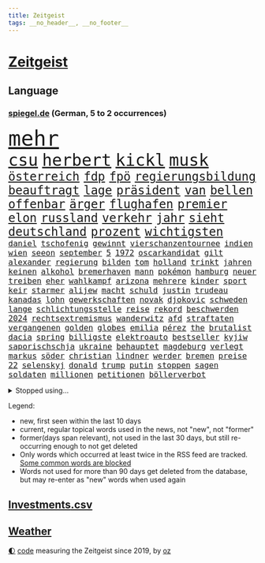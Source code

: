 ```yaml
---
title: Zeitgeist
tags: __no_header__, __no_footer__
---
```


# [Zeitgeist](https://oliz.io/zeitgeist/)

## Language

<h3><a href="https://www.spiegel.de" target="_blank">spiegel.de</a> (German, 5 to 2 occurrences)</h3>
<p style="font-family:monospace">
<span style="font-size:32pt"><a href="news_links.html#mehr" class="current">mehr</a></span>
<br>
<span style="font-size:25pt"><a href="news_links.html#csu" class="current">csu</a></span>
<span style="font-size:25pt"><a href="news_links.html#herbert" class="current">herbert</a></span>
<span style="font-size:25pt"><a href="news_links.html#kickl" class="current">kickl</a></span>
<span style="font-size:25pt"><a href="news_links.html#musk" class="current">musk</a></span>
<br>
<span style="font-size:18pt"><a href="news_links.html#österreich" class="current">österreich</a></span>
<span style="font-size:18pt"><a href="news_links.html#fdp" class="current">fdp</a></span>
<span style="font-size:18pt"><a href="news_links.html#fpö" class="current">fpö</a></span>
<span style="font-size:18pt"><a href="news_links.html#regierungsbildung" class="current">regierungsbildung</a></span>
<span style="font-size:18pt"><a href="news_links.html#beauftragt" class="new">beauftragt</a></span>
<span style="font-size:18pt"><a href="news_links.html#lage" class="current">lage</a></span>
<span style="font-size:18pt"><a href="news_links.html#präsident" class="current">präsident</a></span>
<span style="font-size:18pt"><a href="news_links.html#van" class="current">van</a></span>
<span style="font-size:18pt"><a href="news_links.html#bellen" class="new">bellen</a></span>
<span style="font-size:18pt"><a href="news_links.html#offenbar" class="current">offenbar</a></span>
<span style="font-size:18pt"><a href="news_links.html#ärger" class="current">ärger</a></span>
<span style="font-size:18pt"><a href="news_links.html#flughafen" class="current">flughafen</a></span>
<span style="font-size:18pt"><a href="news_links.html#premier" class="current">premier</a></span>
<span style="font-size:18pt"><a href="news_links.html#elon" class="current">elon</a></span>
<span style="font-size:18pt"><a href="news_links.html#russland" class="current">russland</a></span>
<span style="font-size:18pt"><a href="news_links.html#verkehr" class="current">verkehr</a></span>
<span style="font-size:18pt"><a href="news_links.html#jahr" class="current">jahr</a></span>
<span style="font-size:18pt"><a href="news_links.html#sieht" class="current">sieht</a></span>
<span style="font-size:18pt"><a href="news_links.html#deutschland" class="current">deutschland</a></span>
<span style="font-size:18pt"><a href="news_links.html#prozent" class="current">prozent</a></span>
<span style="font-size:18pt"><a href="news_links.html#wichtigsten" class="current">wichtigsten</a></span>
<br>
<span style="font-size:12pt"><a href="news_links.html#daniel" class="current">daniel</a></span>
<span style="font-size:12pt"><a href="news_links.html#tschofenig" class="new">tschofenig</a></span>
<span style="font-size:12pt"><a href="news_links.html#gewinnt" class="current">gewinnt</a></span>
<span style="font-size:12pt"><a href="news_links.html#vierschanzentournee" class="new">vierschanzentournee</a></span>
<span style="font-size:12pt"><a href="news_links.html#indien" class="current">indien</a></span>
<span style="font-size:12pt"><a href="news_links.html#wien" class="current">wien</a></span>
<span style="font-size:12pt"><a href="news_links.html#seeon" class="new">seeon</a></span>
<span style="font-size:12pt"><a href="news_links.html#september" class="current">september</a></span>
<span style="font-size:12pt"><a href="news_links.html#5" class="current">5</a></span>
<span style="font-size:12pt"><a href="news_links.html#1972" class="current">1972</a></span>
<span style="font-size:12pt"><a href="news_links.html#oscarkandidat" class="current">oscarkandidat</a></span>
<span style="font-size:12pt"><a href="news_links.html#gilt" class="current">gilt</a></span>
<span style="font-size:12pt"><a href="news_links.html#alexander" class="current">alexander</a></span>
<span style="font-size:12pt"><a href="news_links.html#regierung" class="current">regierung</a></span>
<span style="font-size:12pt"><a href="news_links.html#bilden" class="current">bilden</a></span>
<span style="font-size:12pt"><a href="news_links.html#tom" class="current">tom</a></span>
<span style="font-size:12pt"><a href="news_links.html#holland" class="current">holland</a></span>
<span style="font-size:12pt"><a href="news_links.html#trinkt" class="new">trinkt</a></span>
<span style="font-size:12pt"><a href="news_links.html#jahren" class="current">jahren</a></span>
<span style="font-size:12pt"><a href="news_links.html#keinen" class="current">keinen</a></span>
<span style="font-size:12pt"><a href="news_links.html#alkohol" class="current">alkohol</a></span>
<span style="font-size:12pt"><a href="news_links.html#bremerhaven" class="current">bremerhaven</a></span>
<span style="font-size:12pt"><a href="news_links.html#mann" class="current">mann</a></span>
<span style="font-size:12pt"><a href="news_links.html#pokémon" class="current">pokémon</a></span>
<span style="font-size:12pt"><a href="news_links.html#hamburg" class="current">hamburg</a></span>
<span style="font-size:12pt"><a href="news_links.html#neuer" class="current">neuer</a></span>
<span style="font-size:12pt"><a href="news_links.html#treiben" class="current">treiben</a></span>
<span style="font-size:12pt"><a href="news_links.html#eher" class="current">eher</a></span>
<span style="font-size:12pt"><a href="news_links.html#wahlkampf" class="current">wahlkampf</a></span>
<span style="font-size:12pt"><a href="news_links.html#arizona" class="current">arizona</a></span>
<span style="font-size:12pt"><a href="news_links.html#mehrere" class="current">mehrere</a></span>
<span style="font-size:12pt"><a href="news_links.html#kinder" class="current">kinder</a></span>
<span style="font-size:12pt"><a href="news_links.html#sport" class="current">sport</a></span>
<span style="font-size:12pt"><a href="news_links.html#keir" class="current">keir</a></span>
<span style="font-size:12pt"><a href="news_links.html#starmer" class="current">starmer</a></span>
<span style="font-size:12pt"><a href="news_links.html#alijew" class="current">alijew</a></span>
<span style="font-size:12pt"><a href="news_links.html#macht" class="current">macht</a></span>
<span style="font-size:12pt"><a href="news_links.html#schuld" class="current">schuld</a></span>
<span style="font-size:12pt"><a href="news_links.html#justin" class="current">justin</a></span>
<span style="font-size:12pt"><a href="news_links.html#trudeau" class="current">trudeau</a></span>
<span style="font-size:12pt"><a href="news_links.html#kanadas" class="current">kanadas</a></span>
<span style="font-size:12pt"><a href="news_links.html#lohn" class="current">lohn</a></span>
<span style="font-size:12pt"><a href="news_links.html#gewerkschaften" class="current">gewerkschaften</a></span>
<span style="font-size:12pt"><a href="news_links.html#novak" class="current">novak</a></span>
<span style="font-size:12pt"><a href="news_links.html#djokovic" class="current">djokovic</a></span>
<span style="font-size:12pt"><a href="news_links.html#schweden" class="current">schweden</a></span>
<span style="font-size:12pt"><a href="news_links.html#lange" class="current">lange</a></span>
<span style="font-size:12pt"><a href="news_links.html#schlichtungsstelle" class="new">schlichtungsstelle</a></span>
<span style="font-size:12pt"><a href="news_links.html#reise" class="current">reise</a></span>
<span style="font-size:12pt"><a href="news_links.html#rekord" class="current">rekord</a></span>
<span style="font-size:12pt"><a href="news_links.html#beschwerden" class="current">beschwerden</a></span>
<span style="font-size:12pt"><a href="news_links.html#2024" class="current">2024</a></span>
<span style="font-size:12pt"><a href="news_links.html#rechtsextremismus" class="current">rechtsextremismus</a></span>
<span style="font-size:12pt"><a href="news_links.html#wanderwitz" class="current">wanderwitz</a></span>
<span style="font-size:12pt"><a href="news_links.html#afd" class="current">afd</a></span>
<span style="font-size:12pt"><a href="news_links.html#straftaten" class="current">straftaten</a></span>
<span style="font-size:12pt"><a href="news_links.html#vergangenen" class="current">vergangenen</a></span>
<span style="font-size:12pt"><a href="news_links.html#golden" class="current">golden</a></span>
<span style="font-size:12pt"><a href="news_links.html#globes" class="current">globes</a></span>
<span style="font-size:12pt"><a href="news_links.html#emilia" class="current">emilia</a></span>
<span style="font-size:12pt"><a href="news_links.html#pérez" class="current">pérez</a></span>
<span style="font-size:12pt"><a href="news_links.html#the" class="current">the</a></span>
<span style="font-size:12pt"><a href="news_links.html#brutalist" class="new">brutalist</a></span>
<span style="font-size:12pt"><a href="news_links.html#dacia" class="new">dacia</a></span>
<span style="font-size:12pt"><a href="news_links.html#spring" class="new">spring</a></span>
<span style="font-size:12pt"><a href="news_links.html#billigste" class="new">billigste</a></span>
<span style="font-size:12pt"><a href="news_links.html#elektroauto" class="current">elektroauto</a></span>
<span style="font-size:12pt"><a href="news_links.html#bestseller" class="current">bestseller</a></span>
<span style="font-size:12pt"><a href="news_links.html#kyjiw" class="current">kyjiw</a></span>
<span style="font-size:12pt"><a href="news_links.html#saporischschja" class="current">saporischschja</a></span>
<span style="font-size:12pt"><a href="news_links.html#ukraine" class="current">ukraine</a></span>
<span style="font-size:12pt"><a href="news_links.html#behauptet" class="current">behauptet</a></span>
<span style="font-size:12pt"><a href="news_links.html#magdeburg" class="current">magdeburg</a></span>
<span style="font-size:12pt"><a href="news_links.html#verlegt" class="current">verlegt</a></span>
<span style="font-size:12pt"><a href="news_links.html#markus" class="current">markus</a></span>
<span style="font-size:12pt"><a href="news_links.html#söder" class="current">söder</a></span>
<span style="font-size:12pt"><a href="news_links.html#christian" class="current">christian</a></span>
<span style="font-size:12pt"><a href="news_links.html#lindner" class="current">lindner</a></span>
<span style="font-size:12pt"><a href="news_links.html#werder" class="current">werder</a></span>
<span style="font-size:12pt"><a href="news_links.html#bremen" class="current">bremen</a></span>
<span style="font-size:12pt"><a href="news_links.html#preise" class="current">preise</a></span>
<span style="font-size:12pt"><a href="news_links.html#22" class="current">22</a></span>
<span style="font-size:12pt"><a href="news_links.html#selenskyj" class="current">selenskyj</a></span>
<span style="font-size:12pt"><a href="news_links.html#donald" class="current">donald</a></span>
<span style="font-size:12pt"><a href="news_links.html#trump" class="current">trump</a></span>
<span style="font-size:12pt"><a href="news_links.html#putin" class="current">putin</a></span>
<span style="font-size:12pt"><a href="news_links.html#stoppen" class="current">stoppen</a></span>
<span style="font-size:12pt"><a href="news_links.html#sagen" class="current">sagen</a></span>
<span style="font-size:12pt"><a href="news_links.html#soldaten" class="current">soldaten</a></span>
<span style="font-size:12pt"><a href="news_links.html#millionen" class="current">millionen</a></span>
<span style="font-size:12pt"><a href="news_links.html#petitionen" class="new">petitionen</a></span>
<span style="font-size:12pt"><a href="news_links.html#böllerverbot" class="new">böllerverbot</a></span>
</p>
<details>
<summary>Stopped using...</summary>
<p class="former" style="font-size:12pt">
amerikanische(1538) leichter(1537) coronapandemie(1536) protestiert(1536) gesamte(1535) reduziert(1535) bereich(1534) elfmeter(1534) rassismus(1534) regel(1534) rheinlandpfalz(1534) umfeld(1534) abgesagt(1533) aufgerufen(1533) bahnhof(1533) beschäftigten(1533) finanzminister(1533) freiheit(1533) jens(1533) jury(1533) lager(1533) 80(1532) betreiber(1532) eskalation(1532) normal(1532) queen(1532) registriert(1532) stiftung(1532) untersagt(1532) warentest(1532) wünschen(1532) bedenken(1531) draußen(1531) kritisierte(1531) riesige(1531) berg(1530) dokumente(1530) gereist(1530) joachim(1530) radikale(1530) riss(1530) unterricht(1530) vorhaben(1530) vorher(1530) vorschlag(1530) vorzeitig(1530) bayerischen(1529) einstieg(1529) entwarnung(1529) jagd(1529) kleiner(1529) konfrontiert(1529) nationen(1529) erzielt(1528) myanmar(1528) profitiert(1528) verfassungsschutz(1528) vertrag(1528) zweier(1528) anschließend(1527) krank(1527) miteinander(1527) untersuchen(1527) veranstalter(1527) arbeitgeber(1526) christine(1526) historische(1526) meint(1526) abstimmen(1525) behörde(1525) geschossen(1525) langer(1525) türkischen(1525) wirkung(1525) demonstrationen(1524) drastisch(1524) engagement(1524) längere(1524) militärs(1524) nummer(1524) punkt(1524) übt(1524) belgien(1523) ermittlern(1523) klären(1523) offenen(1523) philipp(1523) 33(1522) gründen(1522) sinn(1522) verteidigungsministerium(1522) absage(1521) härter(1521) restaurants(1521) still(1521) geklärt(1520) historischen(1520) schnellen(1520) südafrika(1520) wären(1520) einreise(1519) entwickeln(1519) falschen(1518) vorsprung(1518) frachter(1517) verteidigen(1517) berät(1515) schriftsteller(1515) kooperation(1514) affäre(1512) erfolgreichsten(1512) konsum(1511) streitet(1511) pfund(1510) beziehung(1509) touristen(1509) müsste(1507) gelandet(1506) händler(1506) sichert(1505) leider(1502) abstieg(1501) auseinandersetzung(1501) fortsetzung(1501) provoziert(1500) museum(1498) gewarnt(1492) herausforderungen(1485) erhöhen(1484) karlsruhe(1477) ungewöhnlichen(1472) langjährige(1427) anna(1416) zusammenbruch(1396) mitverantwortlich(1347) felix(1301) ministerin(1271) gemeinschaft(1202) gehälter(1199) spiegelkorrespondent(1178) ruhestand(1161) lädt(1147) invasion(1114) spaltung(1060) ergeben(1049) verbessern(1049) unwetter(1038) ordnet(1036) gebiete(1016) microsoft(1006) besetzten(994) humor(985) anschuldigungen(966) weltverband(948) kai(935) libanon(935) osnabrück(918) youtube(916) fahrgäste(909) dramatische(898) stören(896) fassungslos(894) dach(883) toilette(881) psychischen(860) medizin(859) einladung(857) lebenslange(854) schickte(845) antarktis(842) verfassungsgericht(832) kriminalität(827) fortschritt(821) beobachter(815) desinformation(787) mitarbeitern(779) eric(777) geheim(767) einstige(765) staates(765) airbus(752) lauter(747) gestalten(742) hinnehmen(732) traut(730) ähnliche(729) regenfälle(718) rüstet(711) initiative(702) pistorius(688) toll(671) karin(670) wahlsieger(667) spiegelreport(660) stürme(658) vereinten(655) eingeräumt(653) tragischen(653) zogen(653) legalisierung(649) ankommen(648) z(647) optionen(645) wagenknechts(644) laune(641) errichten(637) kippen(636) sommerspielen(632) existenz(629) staatsbürger(614) tickets(610) festival(603) 8000(600) eingeschlagen(596) erheblich(594) grundlage(594) parteitag(591) erregt(583) protestierten(583) mysteriöse(556) ralf(554) brasiliens(550) rechtsruck(541) preiserhöhung(536) schmidt(524) saßen(523) vormittag(522) entpuppt(521) atlanta(519) hunde(518) sicherheitsmaßnahmen(518) service(516) julia(512) forschern(511) strenger(510) ausbeutung(509) winfried(509) mancher(508) erstaunlich(507) psyche(500) ergebnissen(498) völkermord(493) ausnahmezustand(492) erschweren(492) unerwartet(492) sichergestellt(491) wirbel(488) verglichen(485) hisbollah(484) verkehrsunfall(482) unten(479) zusammengebrochen(479) ärgert(478) verfolgung(475) neuauflage(473) dient(468) phänomen(467) zypern(467) schwester(466) generalbundesanwalt(464) hymne(460) oppositionspolitiker(455) 43(446) horst(446) reifen(443) eustaaten(442) 2035(439) 85(436) affen(435) sitz(432) versagt(430) willkommen(430) absicht(428) nominierung(426) streifenwagen(424) mancherorts(420) 1100(415) via(414) südlichen(408) lebron(407) staatssekretärin(399) 16jährigen(397) einschnitte(397) geiselnahme(397) aussetzen(396) haken(395) geräten(394) habecks(394) joel(386) tim(386) getrunken(384) stone(382) chan(381) junis(381) bernd(380) sowohl(378) dr(377) straftäter(376) oberverwaltungsgericht(372) autokonzern(370) gesichter(370) catherine(368) hits(366) erfuhr(365) sharon(365) staatssekretär(362) umstrittenes(362) giftige(360) roberts(355) abgefeuert(353) toni(349) kroos(348) high(346) erzielen(343) kinderpornografie(343) vorliegt(343) exmann(336) niemals(335) michel(333) wertvolle(333) zählte(333) anhörung(332) gratuliert(328) lily(328) festhalten(325) bestürzt(321) heiraten(318) jagt(318) lamar(318) wüste(318) manipulation(312) manfred(311) merkels(310) south(310) zerlegt(306) seltsam(305) kanzlerin(303) gäbe(302) sechste(300) cyrus(299) miley(299) siebten(299) befragt(298) mount(298) bedankt(296) klärt(296) superreichen(296) zwölfjähriger(296) auszeit(294) schwerverletzte(293) urteilte(293) 58(292) legten(292) rheinmetall(292) bestellen(291) autofahrerin(290) märkte(289) einfacher(288) ideologie(288) abtreibungen(287) biss(286) klagte(286) djirsarai(285) kostenlosen(285) outfits(283) blitz(282) planung(282) überlassen(282) agenten(281) füße(279) 18jährigen(278) drohe(278) kitas(277) altersvorsorge(276) bgh(273) kriegsführung(273) plastik(273) abgrund(271) athletin(269) monster(268) schrank(267) singapur(267) vorschriften(267) rar(263) strafzölle(261) augenhöhe(259) wirklichkeit(258) bewerbung(257) entführt(257) iga(256) milliardäre(256) trikots(256) świątek(256) depressive(255) escooter(255) sehe(255) kretschmann(254) nicola(254) gutachten(250) oberster(249) starkregen(249) verhört(249) vorfreude(249) empfinden(248) leichten(248) verrat(248) figuren(247) 1974(246) akteure(245) handwerk(245) unterstützte(245) wirtschaftspolitik(245) 111(244) polizistin(244) einschränken(242) weber(242) norwegische(241) sticht(240) steinzeit(239) polarisierung(238) systematisch(237) prämien(235) quartal(235) spdspitze(234) beweist(232) flut(232) kürzer(232) rafael(232) wohnungsnot(232) attentats(231) publikums(231) vorstellung(230) klug(229) kryptowährung(229) stationierung(228) massensterben(226) blüht(222) enkel(222) europäisches(220) bundeskabinett(218) vogelgrippe(218) girl(215) fdppolitiker(214) gewusst(213) schütze(213) vollen(213) wider(213) ausgesagt(212) wahlkämpfer(212) amerikanerin(211) uswahlen(211) kendrick(210) 17jährige(209) gemessen(209) lokalen(208) reul(207) grünenvorsitzende(206) plünderungen(206) robin(205) kfrage(204) tausendfach(204) turner(202) umständen(202) evakuierungen(199) rassistischer(198) spdchefin(198) laufbahn(197) ordnete(197) gallant(196) yoav(196) beschweren(195) hunter(195) kurswechsel(195) scharfen(195) führer(193) potenziell(193) are(192) feinde(192) kürt(192) polizeigewalt(191) blitzeinschlag(189) demi(189) sportart(189) hartnäckig(188) mitleid(187) perspektiven(187) umgebung(186) unlösbare(186) bleibe(184) warnte(184) atem(183) außenseiter(183) behält(183) dinosaurier(183) litt(182) gebissen(181) kamala(181) kriegsgebiet(181) 24jähriger(179) dame(179) günstig(178) steuererleichterungen(178) glaubwürdigkeit(177) harris(177) netflixdoku(177) herein(176) schwächer(176) kalt(175) marina(175) beziehen(174) rauer(174) patientinnen(173) wiegt(173) fieber(172) terrorgefahr(172) winslet(172) beliebten(171) oh(171) wanderer(170) anja(168) umstrittenem(168) qualifying(167) fördergelder(166) gerichtet(166) schalten(166) 67(164) anruf(164) meldeten(164) offenem(163) raumfahrtsparte(163) externe(162) geschäftsmodell(162) verfügbar(162) hisbollahmiliz(160) posiert(159) dates(158) erledigt(158) spielzug(157) comedians(156) koffer(155) liberaler(155) verfassungsrechtler(155) eiszeit(154) enger(154) östliche(154) 49euroticket(153) sondersitzung(153) wahlerfolg(153) erzeugen(152) weitreichende(152) abenteuer(150) friedliche(150) geurteilt(150) schüren(150) viereinhalb(150) gere(149) verbrennern(149) eigentliche(148) streiken(148) lockt(147) merken(147) schweben(147) tatwaffe(147) zukommt(147) ermordete(146) unsicherheit(146) penis(145) secret(145) übersehen(145) neuartige(144) gangs(143) schwach(143) staatskonzern(143) tanzte(142) breit(141) kochinstitut(141) nutze(141) goldmedaille(139) gottes(139) hügel(139) auftragskiller(138) coronavirus(138) menschlicher(138) nähert(138) verstopfte(138) schiffbauer(137) austausch(136) transformation(135) ehrlich(134) widmete(134) clankriminalität(133) haaren(133) kürzungen(133) piastri(133) belege(132) misst(132) tönen(132) akzente(131) geschwächt(131) allzu(130) siedler(130) verbliebenen(130) vollzieht(130) frontal(128) indizien(128) nächstes(128) reichtum(128) abstürzen(127) decken(127) flammt(127) sonnenschein(127) erfunden(126) flecken(126) paralympics(126) präsidentschaftswahlen(126) drückte(125) entführer(125) karim(125) zerwürfnis(125) angezündet(124) gelegentlich(124) armeechef(123) dax(123) hasste(122) intel(122) sergej(122) verfechter(122) states(121) swing(121) carolina(120) distanzieren(120) ahnungslos(119) leitindex(119) my(119) terrors(119) kopfschmerzen(118) sperrt(118) zweistelligen(118) borkum(117) empfehlung(117) filmt(117) flüchtet(117) ohren(117) zugriff(117) grassiert(116) kanal(116) seltsamer(116) tvrechte(116) zunehmender(116) dankesrede(115) misstrauen(115) begleiter(114) neunten(114) felipe(113) gnadenlos(113) disney(112) außenpolitische(111) blinden(111) drohender(111) export(110) umsätze(110) werbespot(110) cbs(109) geheimdienstes(109) mathematik(109) rohstoffen(109) stationiert(109) verstand(109) ausweichen(108) gratulieren(108) riskiert(108) kompromissbereitschaft(107) spektakulärer(107) unterbringung(107) abgesetzt(106) gewissheit(106) jährliche(106) plante(106) standorte(106) heikle(105) lenkt(105) ngos(105) zurecht(105) überwachen(105) belastung(103) betäubte(103) biografie(103) gegenden(103) rausgeworfen(103) südlibanon(103) vorzeitige(103) waffenlager(103) stränden(102) eilig(101) explodierte(101) franco(101) geldbeutel(101) regierungskoalition(101) weltrangliste(101) armand(100) entnommen(100) friday(100) spätestens(100) tolle(100) schiebetüren(99) bayesian(98) donnerstagmorgen(98) energiepreise(98) gesunkene(98) sigmar(98) kommissionschefin(97) verwickelt(97) differenzen(96) ihrerseits(95) saisonstart(95) späte(95) 2500(94) dicht(94) hakt(94) 2027(93) anzahl(93) cavallo(93) emirate(93) grundsätzlich(93) schwachstelle(93) stoltenberg(93) namibia(92) prominenter(92) verdrängen(92) werksschließungen(92) wiedereinzug(92) belegschaft(91) betriebsratschefin(91) betriebsversammlung(91) fdpbasisinitiative(91) handyverbot(91) manipuliert(91) marktwirtschaft(91) versammlung(91) vwbetriebsratschefin(91) wiederholung(91) abreibung(90) betraut(90) einseitige(90) liebhaber(90) liechtenstein(90) louise(90) maßregelvollzug(90) mulmiges(90) regierungsmitglieder(90) ruprecht(90) thriller(90) zerbrochen(90) barnier(89) kleinkinder(89) momentum(89) quarterback(89) schießstand(89) verletzende(89) vwbeschäftigte(89) welttournee(89) zerlegen(89) auszählung(88) pflichten(88) pokalspiel(88) raubüberfall(88) schöpfte(88) taser(88) volkswagenkrise(88) blume(87) brantner(87) frohms(87) kunstwelt(87) merle(87) queensland(87) vertraulicher(87) westlicher(87) anton(86) arbeitgebern(86) fünftel(86) kahlschlag(86) kochbuchtipps(86) na(86) nasser(86) schaltete(86) spiegelt(86) aufeinandertreffen(85) biathleten(85) cyberangriffe(85) durchgehend(85) durchgewunken(85) hanau(85) katastrophal(85) krimineller(85) statue(85) shootingstar(84) anwesenheit(83) böden(83) dortigen(83) etabliert(83) exstaatssekretärin(83) gleichauf(83) kriselt(83) reptilien(83) vorübergehende(83) zerstückelt(83) übergibt(83) auslaufen(82) frachtschiff(82) 1986(81) ballerina(81) dauerten(81) ehre(81) einkommens(81) formel1weltmeister(81) horner(81) königreich(81) leichtfertigen(81) nachzahlen(81) strompreisbremse(81) verkleidete(81) eure(80) interessant(80) migrationsabkommen(80) nachbarstaaten(80) renteneintrittsalter(80) überwachungskamera(80) annäherung(79) delay(79) kelly(78) schlugen(78) u(78) angriffskrieges(77) boxweltmeister(77) formel1rennen(77) gray(77) hunden(77) janis(77) joplin(77) lagarde(77) psg(77) radikales(77) schachmeister(77) schlauchbooten(77) stadtautobahn(77) werben(77) abgeschafft(76) ehrgeiz(76) finanziers(76) fröhliche(76) krebsbehandlung(76) milde(76) podest(76) segnet(76) stiefeln(76) co₂grenzwerte(75) kostüme(75) sanierungsbedürftig(75) vorfahre(75) wortwahl(75) bereist(74) entleert(74) häme(74) rentnerin(74) sky(74) sportschau(74) torschützenkönig(74) vizeregierungschef(74) zertrümmerte(74) eineinhalb(73) kleinigkeiten(73) maß(73) nachbarländern(73) stadtplanern(73) bcg(72) glänzt(72) knopfdruck(72) laufenden(72) malta(72) solo(72) adhs(71) kreuzberg(71) pornoseite(71) tools(71) oecd(70) symptome(70) wetten(70) geliebte(69) hauchdünn(69) julis(69) kunstszene(69) kühl(69) libanesische(69) memoiren(69) moeller(69) monats(69) antónio(68) leutheusserschnarrenberger(68) nachteil(68) präzise(68) superkraft(68) umfasst(68) xinjiang(68) zustimmen(68) abrechnung(67) cumexskandal(67) gecko(67) häckel(67) nikolas(67) sam(67) veranstaltet(67) zürnt(67) afdverbot(66) beitragen(66) brille(66) countrystar(66) geschadet(66) getrennt(66) niedergang(66) sterbehilfe(66) teuerung(66) walter(66) baerbocks(65) bananen(65) grünenchefin(65) konten(65) romantische(65) milan(64) rainer(64) rendite(64) spritzen(64) symbolisch(64) unoorganisation(64) week(64) zdfserie(64) ardvorsitzender(63) bröning(63) fuck(63) gniffke(63) hansjoachim(63) lebensgrundlage(63) paartherapeutin(63) photographer(63) preisträgern(63) rodri(63) schränkt(63) abgesehen(62) anschaffen(62) klassenzimmer(62) kunststoffhersteller(62) sportvorstand(62) stadtviertel(62) afdverbotsverfahren(61) doppelmoral(61) ehud(61) eingenommen(61) freiheiten(61) maschinenpistole(61) oberstes(61) wünschte(61) mafiöser(60) natogeneralsekretär(60) abwahl(59) ausleihen(59) bob(59) braven(59) fayed(59) gefertigt(59) mischte(59) kifirma(58) meteorologe(58) parkplätze(58) schwangerschaftsabbruch(58) zöllen(58) übermacht(58) bewirken(57) kontrollierten(57) li(57) süßigkeit(57) watzke(57) evpchef(56) fahrräder(56) handelsstreit(56) ida(56) intendanz(56) polizeiwagen(56) rtls(56) straßenverkehrsordnung(56) vegard(56) vinge(56) volksbühne(56) atombombe(55) pein(55) rödental(55) shishabar(55) verteidigte(55) zutun(55) arztes(54) eingriffe(54) herkunftsländer(54) 07(53) aufgeholt(53) demonstrativ(53) leichenteile(53) schottische(53) selbstbestimmung(53) exporte(52) fashionindustrie(52) glückliche(52) materialien(52) preisunterschiede(52) friedenspflicht(51) kitzingen(51) kontakten(51) kot(51) organspende(51) rekordumsatz(51) teherans(51) euland(50) künftiger(50) teslas(50) wildlife(50) anfühlt(49) erschrocken(49) fatih(49) vereine(49) zugausfälle(49) atomreaktoren(48) bestimmter(48) organe(48) outback(48) strafzöllen(48) phasen(47) rabbi(47) ruck(47) vorwirft(47) board(46) drehbuch(46) einstimmig(46) gras(46) kinopublikum(46) rücksichtslose(46) atomwaffen(45) schlangenlinien(45) forderten(44) fragwürdigen(44) l(44) newjeans(44) wenden(44) zugeständnissen(44) angehört(43) anstrengungen(43) ermöglichte(43) errechnet(43) fledermaus(43) möge(43) rücksichtsloser(43) vertreibung(43) beförderungen(42) eubeitritt(42) hasselhoff(42) landschaft(42) optimismus(42) patronen(42) schrittweise(42) ungebremst(42) weinstein(42) wohnt(42) 37jährige(41) pedro(41) saisonaus(41) scheideweg(41) sozialleistungen(41) verursacher(41) wirtschaftswachstum(41) behördenangaben(40) bricsstaaten(40) canberra(40) dunkeln(40) millionenbetrag(40) next(40) ukrainekriegs(40) wach(40) zücken(40) hirscher(39) sonntags(39) vorsprechen(39) wahlbeeinflussung(39) 1996(38) 20jährige(38) anzuwerben(38) gewalthilfegesetz(38) kurdische(38) längerem(38) oldenburg(38) palästinenserhilfswerks(38) steilvorlage(38) vorläufigen(38) warnstreiks(38) beibehalten(37) chiefs(37) infizierten(37) krankenstände(37) massenarbeitslosigkeit(37) prorussischen(37) ruhen(37) russlandfreundliche(37) tiflis(37) batterieantrieb(36) justizministerium(36) justizopfer(36) mikaela(36) paus(36) shiffrin(36) spitzenplatz(36) sätze(36) 1800(35) beratung(35) binden(35) bushaltestelle(35) formulierung(35) weltcupsaison(35) badenwürttembergs(34) bräuche(34) einwanderung(34) euaußenbeauftragte(34) falsches(34) funde(34) lawrow(34) lost(34) oszetreffen(34) columbia(33) softairwaffe(33) wunderbar(33) beschlossene(32) hütte(32) improvisieren(32) ohnmacht(32) schwäbische(32) sánchez(32) trevor(32) ansage(31) greenpeace(31) jamshid(31) obhut(31) schlauer(31) sharmahd(31) verstanden(31) industriestaaten(30) uskongress(30) überfallen(30) annie(29) bürgermeisters(29) cornelia(29) gefängnisstrafe(29) heitere(29) millionenbereich(29) entspannter(28) erzgebirge(28) finanzamt(28) formel1sprint(28) mexikostadt(28) neuauszählung(28) repräsentantenhaus(28) familiendrama(27) funke(27) imperium(27) lagerhalle(27) lächeln(27) töne(27) versöhnt(27) verunreinigtes(27) antiken(26) archäologie(26) durchgeführt(26) ivanka(26) provokationen(26) report(26) wimmelt(26) konfliktparteien(25) mondlandung(25) a94(24) gelüftet(24) koalitionsbruch(24) königspaar(24) letizia(24) restriktive(24) mikrochips(23) mini(23) zubereiten(23) flächendeckenden(22) fraktionschef(22) hürden(22) schläge(22) todoliste(22) überziehen(22) exjustizminister(21) gegenstände(21) hardliner(21) stereotype(21) texten(21) unrealistisch(21) vorsorgen(21) zigaretten(21) angehören(20) beschränkt(20) französin(20) getreuen(20) hackerangriffe(20) krankenversicherungen(20) teamchef(20) bereitschaft(19) braut(19) cop29(19) durchbringen(19) fdpgeneralsekretär(19) hinlegen(19) neuregelung(19) schränken(19) anbietern(18) energiekonzerns(18) frauenhäuser(18) heimatorte(18) lebensgeschichte(18) lehrermangel(18) pga(18) verwandeln(18) admiral(17) bijan(17) lawrence(17) lebensqualität(17) suspendiert(17) zehntausenden(17) belgiens(16) gedichte(16) guardiolas(16) krönte(16) luxon(16) veruntreut(16) weckruf(16) bluesky(15) demonstrierende(15) digital(15) räumung(15) umzingelt(15) weltcupsieg(15) welthandel(15) datenkabel(14) dating(14) dauere(14) dnipro(14) eierlikör(14) erfindungen(14) fdpchefs(14) forscht(14) gegenverkehr(14) kollabierte(14) konferenz(14) kosovo(14) prägten(14) dday(13) ministerien(13) tattoos(13) woody(13) zugeständnisse(13) airbnb(12) altkanzlerin(12) enthüllungen(12) exkanzlerin(12) fängen(12) muttergesellschaft(12) nebenan(12) nordische(12) videospiel(12) bemerkt(11) datenverbindungen(11) energieinfrastruktur(11) entließ(11) fahrweise(11) fehlanzeige(11) geschenketipps(11) passenden(11) verschwanden(11) zach(11)
</p>
</details>
<p>Legend:
<ul>
<li><span class="new">new</span>, first seen within the last 10 days</li>
<li><span class="current">current</span>, regular topical words used in the news, not "new", not "former"</li>
<li><span class="former">former(days span relevant)</span>, not used in the last 30 days, but still re-occurring enough to not get deleted</li>
<li>Only words which occurred at least twice in the RSS feed are tracked. <a href="language/filters.py">Some common words are blocked</a></li>
<li>Words not used for more than 90 days get deleted from the database, but may re-enter as "new" words when used again</li>
</ul>
</p>

## [Investments](investments.html)[.csv](investments.csv)

## [Weather](weather.html)

<footer>
<a href="javascript:toggleTheme()" class="nav">🌓</a>
<a href="https://github.com/ooz/zeitgeist">code</a> measuring the Zeitgeist since 2019, by <a href="https://oliz.io">oz</a>
</footer>
